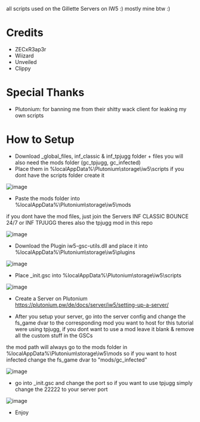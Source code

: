 all scripts used on the Gillette Servers on IW5 :) mostly mine btw :)

# Credits
- ZECxR3ap3r
- Wiizard
- Unveiled
- Clippy

# Special Thanks
- Plutonium: for banning me from their shitty wack client for leaking my own scripts

# How to Setup

- Download _global_files, inf_classic & inf_tpjugg folder + files you will also need the mods folder (gc_tpjugg, gc_infected)
- Place them in %localAppData%\Plutonium\storage\iw5\scripts if you dont have the scripts folder create it

![image](https://github.com/user-attachments/assets/9a8b33dd-b0f8-45a8-81bc-003f94850d73)

- Paste the mods folder into %localAppData%\Plutonium\storage\iw5\mods

if you dont have the mod files, just join the Servers INF CLASSIC BOUNCE 24/7 or INF TPJUGG theres also the tpjugg mod in this repo

![image](https://github.com/user-attachments/assets/6b03190b-7d7b-4206-8a50-5cf02f1ce470)

- Download the Plugin iw5-gsc-utils.dll and place it into %localAppData%\Plutonium\storage\iw5\plugins

![image](https://github.com/user-attachments/assets/cb144a3d-8a59-45d1-88ba-dd7e095eab93)

- Place _init.gsc into %localAppData%\Plutonium\storage\iw5\scripts 

![image](https://github.com/user-attachments/assets/24f0915d-6755-447d-a3de-99f6024fa82b)

- Create a Server on Plutonium https://plutonium.pw/de/docs/server/iw5/setting-up-a-server/

- After you setup your server, go into the server config and change the fs_game dvar to the corresponding mod you want to host for this tutorial were using tpjugg, if you dont want to use a mod leave it blank & remove all the custom stuff in the GSCs

the mod path will always go to the mods folder in %localAppData%\Plutonium\storage\iw5\mods so if you want to host infected change the fs_game dvar to "mods/gc_infected"

![image](https://github.com/user-attachments/assets/2c1f8e1e-fff6-4e68-8668-f55907c5265e)

- go into _init.gsc and change the port so if you want to use tpjugg simply change the 22222 to your server port

![image](https://github.com/user-attachments/assets/ac768108-ae9f-4adc-82d3-0b14306edb4c)

- Enjoy
